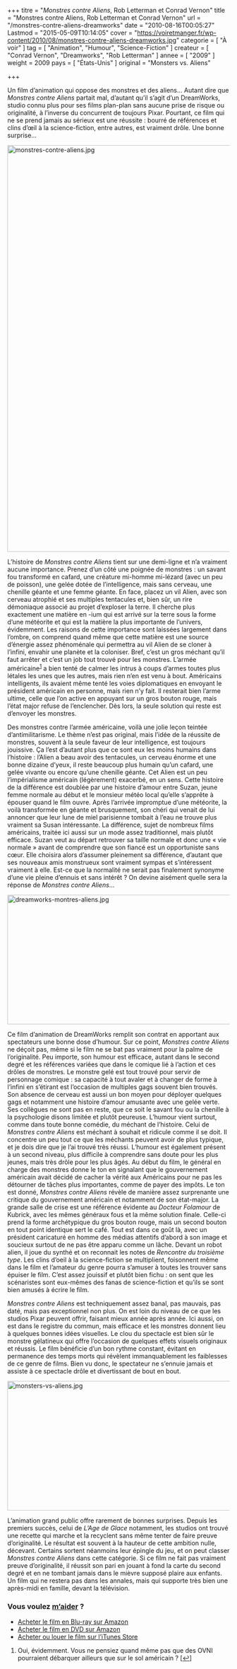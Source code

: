 +++
titre = "<em>Monstres contre Aliens</em>, Rob Letterman et Conrad Vernon"
title = "Monstres contre Aliens, Rob Letterman et Conrad Vernon"
url = "/monstres-contre-aliens-dreamworks"
date = "2010-08-16T00:05:27"
Lastmod = "2015-05-09T10:14:05"
cover = "https://voiretmanger.fr/wp-content/2010/08/monstres-contre-aliens-dreamworks.jpg"
categorie = [ "À voir" ]
tag = [ "Animation", "Humour", "Science-Fiction" ]
createur = [ "Conrad Vernon", "Dreamworks", "Rob Letterman" ]
annee = [ "2009" ]
weight = 2009
pays = [ "États-Unis" ]
original = "Monsters vs. Aliens"

+++

<p>Un film d&rsquo;animation qui oppose des monstres et des aliens… Autant dire que <em>Monstres contre Aliens</em> partait mal, d&rsquo;autant qu&rsquo;il s&rsquo;agit d&rsquo;un DreamWorks, studio connu plus pour ses films plan-plan sans aucune prise de risque ou originalité, à l&rsquo;inverse du concurrent de toujours Pixar. Pourtant, ce film qui ne se prend jamais au sérieux est une réussite : bourré de références et clins d&rsquo;œil à la science-fiction, entre autres, est vraiment drôle. Une bonne surprise…</p>
<a href="http://www.allocine.fr/film/fichefilm_gen_cfilm=123533.html"><img class="aligncenter" src="https://voiretmanger.fr/wp-content/2010/08/monstres-contre-aliens.jpg" border="0" alt="monstres-contre-aliens.jpg" width="690" height="920" /></a>
<p>L&rsquo;histoire de <em>Monstres contre Aliens</em> tient sur une demi-ligne et n&rsquo;a vraiment aucune importance. Prenez d&rsquo;un côté une poignée de monstres : un savant fou transformé en cafard, une créature mi-homme mi-lézard (avec un peu de poisson), une gelée dotée de l&rsquo;intelligence, mais sans cerveau, une chenille géante et une femme géante. En face, placez un vil Alien, avec son cerveau atrophié et ses multiples tentacules et, bien sûr, un rire démoniaque associé au projet d&rsquo;exploser la terre. Il cherche plus exactement une matière en -ium qui est arrivé sur la terre sous la forme d&rsquo;une météorite et qui est la matière la plus importante de l&rsquo;univers, évidemment. Les raisons de cette importance sont laissées largement dans l&rsquo;ombre, on comprend quand même que cette matière est une source d&rsquo;énergie assez phénoménale qui permettra au vil Alien de se cloner à l&rsquo;infini, envahir une planète et la coloniser. Bref, c&rsquo;est un gros méchant qu&rsquo;il faut arrêter et c&rsquo;est un job tout trouvé pour les monstres. L&rsquo;armée américaine<sup><a href="#footnote_0_3825" id="identifier_0_3825" class="footnote-link footnote-identifier-link" title="Oui, &eacute;videmment. Vous ne pensiez quand m&ecirc;me pas que des OVNI pourraient d&eacute;barquer ailleurs que sur le sol am&eacute;ricain ?">1</a></sup> a bien tenté de calmer les intrus à coups d&rsquo;armes toutes plus létales les unes que les autres, mais rien n&rsquo;en est venu à bout. Américains intelligents, ils avaient même tenté les voies diplomatiques en envoyant le président américain en personne, mais rien n&rsquo;y fait. Il resterait bien l&rsquo;arme ultime, celle que l&rsquo;on active en appuyant sur un gros bouton rouge, mais l&rsquo;état major refuse de l&rsquo;enclencher. Dès lors, la seule solution qui reste est d&rsquo;envoyer les monstres.</p>
<p>Des monstres contre l&rsquo;armée américaine, voilà une jolie leçon teintée d&rsquo;antimilitarisme. Le thème n&rsquo;est pas original, mais l&rsquo;idée de la réussite de monstres, souvent à la seule faveur de leur intelligence, est toujours jouissive. Ça l&rsquo;est d&rsquo;autant plus que ce sont eux les moins humains dans l&rsquo;histoire : l&rsquo;Alien a beau avoir des tentacules, un cerveau énorme et une bonne dizaine d&rsquo;yeux, il reste beaucoup plus humain qu&rsquo;un cafard, une gelée vivante ou encore qu&rsquo;une chenille géante. Cet Alien est un peu l&rsquo;impérialisme américain (légèrement) exacerbé, en un sens. Cette histoire de la différence est doublée par une histoire d&rsquo;amour entre Suzan, jeune femme normale au début et le monsieur météo local qu&rsquo;elle s&rsquo;apprête à épouser quand le film ouvre. Après l&rsquo;arrivée impromptue d&rsquo;une météorite, la voilà transformée en géante et brusquement, son chéri qui venait de lui annoncer que leur lune de miel parisienne tombait à l&rsquo;eau ne trouve plus vraiment sa Susan intéressante. La différence, sujet de nombreux films américains, traitée ici aussi sur un mode assez traditionnel, mais plutôt efficace. Suzan veut au départ retrouver sa taille normale et donc une &laquo;&nbsp;vie normale&nbsp;&raquo; avant de comprendre que son fiancé est un opportuniste sans cœur. Elle choisira alors d&rsquo;assumer pleinement sa différence, d&rsquo;autant que ses nouveaux amis monstrueux sont vraiment sympas et s&rsquo;intéressent vraiment à elle. Est-ce que la normalité ne serait pas finalement synonyme d&rsquo;une vie pleine d&rsquo;ennuis et sans intérêt ? On devine aisément quelle sera la réponse de <em>Monstres contre Aliens</em>…</p>
<img class="aligncenter" src="https://voiretmanger.fr/wp-content/2010/08/dreamworks-montres-aliens.jpg" border="0" alt="dreamworks-montres-aliens.jpg" width="690" height="293" />
<p>Ce film d&rsquo;animation de DreamWorks remplit son contrat en apportant aux spectateurs une bonne dose d&rsquo;humour. Sur ce point, <em>Monstres contre Aliens</em> ne déçoit pas, même si le film ne se bat pas vraiment pour la palme de l&rsquo;originalité. Peu importe, son humour est efficace, autant dans le second degré et les références variées que dans le comique lié à l&rsquo;action et ces drôles de monstres. Le monstre gelé est tout trouvé pour servir de personnage comique : sa capacité à tout avaler et à changer de forme à l&rsquo;infini en s&rsquo;étirant est l&rsquo;occasion de multiples gags souvent bien trouvés. Son absence de cerveau est aussi un bon moyen pour déployer quelques gags et notamment une histoire d&rsquo;amour amusante avec une gelée verte. Ses collègues ne sont pas en reste, que ce soit le savant fou ou la chenille à la psychologie disons limitée et plutôt peureuse. L&rsquo;humour vient surtout, comme dans toute bonne comédie, du méchant de l&rsquo;histoire. Celui de <em>Monstres contre Aliens</em> est méchant à souhait et ridicule comme il se doit. Il concentre un peu tout ce que les méchants peuvent avoir de plus typique, et je dois dire que je l&rsquo;ai trouvé très réussi. L&rsquo;humour est également présent à un second niveau, plus difficile à comprendre sans doute pour les plus jeunes, mais très drôle pour les plus âgés. Au début du film, le général en charge des monstres donne le ton en signalant que le gouvernement américain avait décidé de cacher la vérité aux Américains pour ne pas les détourner de tâches plus importantes, comme de payer des impôts. Le ton est donné, <em>Monstres contre Aliens</em> révèle de manière assez surprenante une critique du gouvernement américain et notamment de son état-major. La grande salle de crise est une référence évidente au <em>Docteur Folamour</em> de Kubrick, avec les mêmes généraux fous et la même solution finale. Celle-ci prend la forme archétypique du gros bouton rouge, mais un second bouton en tout point identique sert le café. Tout est dans ce goût là, avec un président caricaturé en homme des médias attentifs d&rsquo;abord à son image et soucieux surtout de ne pas être apparu comme un lâche. Devant un robot alien, il joue du synthé et on reconnait les notes de <em>Rencontre du troisième type</em>. Les clins d&rsquo;oeil à la science-fiction se multiplient, foisonnent même dans le film et l&rsquo;amateur du genre pourra s&rsquo;amuser à toutes les trouver sans épuiser le film. C&rsquo;est assez jouissif et plutôt bien fichu : on sent que les scénaristes sont eux-mêmes des fanas de science-fiction et qu&rsquo;ils se sont bien amusés à écrire le film.</p>
<p><em>Monstres contre Aliens</em> est techniquement assez banal, pas mauvais, pas daté, mais pas exceptionnel non plus. On est loin du niveau de ce que les studios Pixar peuvent offrir, faisant mieux année après année. Ici aussi, on est dans le registre du commun, mais efficace et les monstres donnent lieu à quelques bonnes idées visuelles. Le clou du spectacle est bien sûr le monstre gélatineux qui offre l&rsquo;occasion de quelques effets visuels originaux et réussis. Le film bénéficie d&rsquo;un bon rythme constant, évitant en permanence des temps morts qui révèlent immanquablement les faiblesses de ce genre de films. Bien vu donc, le spectateur ne s&rsquo;ennuie jamais et assiste à ce spectacle drôle et divertissant de bout en bout.</p>
<img class="aligncenter" src="https://voiretmanger.fr/wp-content/2010/08/monsters-vs-aliens.jpg" border="0" alt="monsters-vs-aliens.jpg" width="690" height="293" />
<p>L&rsquo;animation grand public offre rarement de bonnes surprises. Depuis les premiers succès, celui de <em>L&rsquo;Age de Glace</em> notamment, les studios ont trouvé une recette qui marche et la recyclent sans même tenter de faire preuve d&rsquo;originalité. Le résultat est souvent à la hauteur de cette ambition nulle, décevant. Certains sortent néanmoins leur épingle du jeu, et on peut classer <em>Monstres contre Aliens</em> dans cette catégorie. Si ce film ne fait pas vraiment preuve d&rsquo;originalité, il réussit son pari en jouant à fond la carte du second degré et en ne tombant jamais dans le mièvre supposé plaire aux enfants. Un film qui ne restera pas dans les annales, mais qui supporte très bien une après-midi en famille, devant la télévision.</p>
<div class="amazon">
<h3>Vous voulez <a href="https://voiretmanger.fr/soutien/">m&rsquo;aider</a> ?</h3>
<ul>
<li><a href="http://www.amazon.fr/gp/product/B002JP9X7K/ref=as_li_ss_tl?ie=UTF8&amp;tag=leblogdenic07-21&amp;linkCode=as2&amp;camp=1642&amp;creative=19458&amp;creativeASIN=B002JP9X7K">Acheter le film en Blu-ray sur Amazon</a></li>
<li><a href="http://www.amazon.fr/gp/product/B004KAKJDY/ref=as_li_ss_tl?ie=UTF8&amp;tag=leblogdenic07-21&amp;linkCode=as2&amp;camp=1642&amp;creative=19458&amp;creativeASIN=B004KAKJDY">Acheter le film en DVD sur Amazon</a></li>
<li><a href="https://itunes.apple.com/fr/movie/monstres-contre-aliens/id909733260">Acheter ou louer le film sur l&rsquo;iTunes Store</a></li>
</ul>
</div>
<ol class="footnotes"><li id="footnote_0_3825" class="footnote">Oui, évidemment. Vous ne pensiez quand même pas que des OVNI pourraient débarquer ailleurs que sur le sol américain ? [<a href="#identifier_0_3825" class="footnote-link footnote-back-link">&#8617;</a>]</li></ol>
